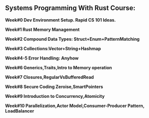 ## Systems Programming With Rust Course:

**Week#0 Dev Environment Setup. Rapid CS 101 Ideas.**

**Week#1 Rust Memory Management**

**Week#2 Compound Data Types: Struct+Enum+PatternMatching**

**Week#3 Collections:Vector+String+Hashmap**

**Week#4-5 Error Handling: Anyhow**

**Week#6 Generics,Traits,Intro to Memory operation**

**Week#7 Closures,RegularVsBufferedRead**

**Week#8 Secure Coding Zeroise,SmartPointers**

**Week#9 Introduction to Concurrency,Atomicity**

**Week#10 Parallelization,Actor Model,Consumer-Producer Pattern, LoadBalancer**

